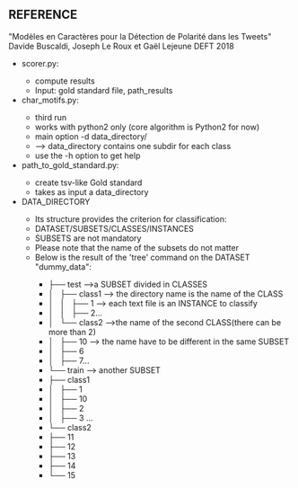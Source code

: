 <h2>REFERENCE</h2>
<p>"Modèles en Caractères pour la Détection de Polarité dans les Tweets"
Davide Buscaldi, Joseph Le Roux et Gaël Lejeune DEFT 2018</p>

<ul>
<li>scorer.py:</li>
<ul>
	<li>	compute results</li>
	<li>	Input: gold standard file, path_results</li>
</ul>

<li>char_motifs.py:</li>
<ul>
		<li> third run</li>
		<li>works with python2 only (core algorithm is Python2 for now)</li>
		<li>main option -d data_directory/ </li>
		<li>--> data_directory contains one subdir for each class</li>
 		<li>use the -h option to get help</li>
</ul>
<li>path_to_gold_standard.py:</li>
<ul>
		<li>create tsv-like Gold standard</li>
		<li>takes as input a data_directory</li>
</ul>
<li>DATA_DIRECTORY</li>
<ul>
	<li>Its structure provides the criterion for classification:
	<li>DATASET/SUBSETS/CLASSES/INSTANCES
	<li>SUBSETS are not mandatory
	<li>Please note that the name of the subsets do not matter
	<li>Below is the result of the 'tree' command on the DATASET "dummy_data":</li>
<ul>

<li>├── test -->a SUBSET divided in CLASSES</li>
<li>│   ├── class1 --> the directory name is the name of the CLASS</li>
<li>│   │   ├── 1 --> each text file is an INSTANCE to classify</li>
<li>│   │   ├── 2... </li>
<li>│   └── class2 -->the name of the second CLASS(there can be more than 2)</li>
<li>│       ├── 10 --> the name have to be different in the same SUBSET</li>
<li>│       ├── 6</li>
<li>│       ├── 7...</li>
<li>└── train --> another SUBSET</li>
<li>    ├── class1</li>
<li>    │   ├── 1</li>
<li>    │   ├── 10</li>
<li>    │   ├── 2</li>
<li>    │   ├── 3 ...</li>
<li>    └── class2</li>
<li>        ├── 11</li>
<li>        ├── 12</li>
<li>        ├── 13</li>
<li>        ├── 14</li>
<li>        └── 15</li>
</ul>
</ul>
